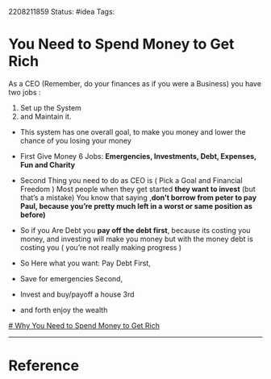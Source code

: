 2208211859
	Status: #idea 
		Tags: 

# You Need to Spend Money to Get Rich


 As a CEO (Remember, do your finances as if you were a Business) you have two jobs :  
1. Set up the System 
2. and Maintain it.

- This system has one overall goal, to make you money and lower the chance of you losing your money 

 - First Give Money 6 Jobs: **Emergencies, Investments, Debt, Expenses, Fun and Charity** 
 - Second Thing you need to do as CEO is ( Pick a Goal and Financial Freedom  ) Most people when they get started **they want to invest** (but that’s a mistake) You know that saying ,**don’t borrow from peter to pay Paul, because you’re pretty much left in a worst or same position as before)** 
 
 - So if you Are Debt you **pay off the debt first**, because its costing you money, and investing will make you money but with the money debt is costing you ( you’re not really making progress )
 - So Here what you want: Pay Debt First, 
 - Save for emergencies Second,
 - Invest and buy/payoff a house 3rd 
 - and forth enjoy the wealth
 
 [# Why You Need to Spend Money to Get Rich](https://www.youtube.com/watch?v=_ny1h6YxkoI)

---
# Reference